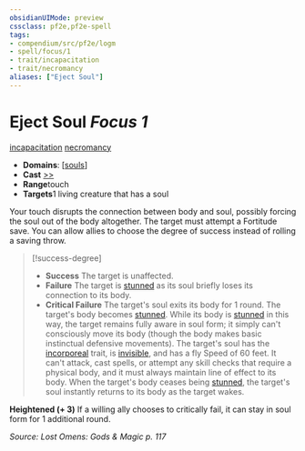 ```yaml
---
obsidianUIMode: preview
cssclass: pf2e,pf2e-spell
tags:
- compendium/src/pf2e/logm
- spell/focus/1
- trait/incapacitation
- trait/necromancy
aliases: ["Eject Soul"]
---
```

# Eject Soul *Focus 1*   
[incapacitation](../../Rules/traits/incapacitation.md)  [necromancy](../../Rules/traits/necromancy.md)  

- **Domains**: [[souls](../setting/domains.md#Souls)]
- **Cast** [>>](../../Rules/core-rulebook/chapter-9-playing-the-game.md#Actions "Two-Action") 
- **Range**touch
- **Targets**1 living creature that has a soul

Your touch disrupts the connection between body and soul, possibly forcing the soul out of the body altogether. The target must attempt a Fortitude save. You can allow allies to choose the degree of success instead of rolling a saving throw.

> [!success-degree] 
> - **Success** The target is unaffected.
> - **Failure** The target is [stunned](../../Rules/conditions.md#Stunned) as its soul briefly loses its connection to its body.
> - **Critical Failure** The target's soul exits its body for 1 round. The target's body becomes [stunned](../../Rules/conditions.md#Stunned). While its body is [stunned](../../Rules/conditions.md#Stunned) in this way, the target remains fully aware in soul form; it simply can't consciously move its body (though the body makes basic instinctual defensive movements). The target's soul has the [incorporeal](../../Rules/traits/incorporeal-b1.md) trait, is [invisible](../../Rules/conditions.md#Invisible), and has a fly Speed of 60 feet. It can't attack, cast spells, or attempt any skill checks that require a physical body, and it must always maintain line of effect to its body. When the target's body ceases being [stunned](../../Rules/conditions.md#Stunned), the target's soul instantly returns to its body as the target wakes.

**Heightened (+ 3)** If a willing ally chooses to critically fail, it can stay in soul form for 1 additional round.

*Source: Lost Omens: Gods & Magic p. 117*